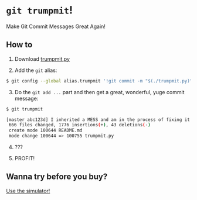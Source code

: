 # `git trumpmit`!

Make Git Commit Messages Great Again!

## How to

1. Download [trumpmit.py](https://github.com/thewarpaint/trumpmit/blob/master/trumpmit.py)

2. Add the `git` alias:

```sh
$ git config --global alias.trumpmit '!git commit -m "$(./trumpmit.py)"'
```

3. Do the `git add ...` part and then get a great, wonderful, yuge commit message:

```sh
$ git trumpmit

[master abc123d] I inherited a MESS and am in the process of fixing it.
 666 files changed, 1776 insertions(+), 43 deletions(-)
 create mode 100644 README.md
 mode change 100644 => 100755 trumpmit.py
```

4. ???

5. PROFIT!

## Wanna try before you buy?

[Use the simulator!](https://thewarpaint.github.io/trumpmit/)
